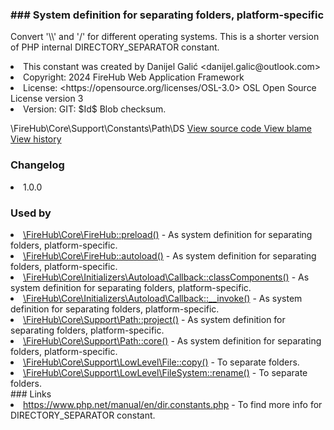 <title># DS</title>

<code-block lang="php">
<![CDATA[constant string DS = \DIRECTORY_SEPARATOR]]>
</code-block>













### ### System definition for separating folders, platform-specific

<p><format style="italic">Convert '\\' and '/' for different operating systems.
This is a shorter version of PHP internal
DIRECTORY_SEPARATOR constant.</format></p>

<deflist>
    <def title="Constant basic info:">
        <list><li>This constant was created by Danijel Galić &lt;danijel.galic@outlook.com&gt;</li><li>Copyright: 2024 FireHub Web Application Framework</li><li>License: &lt;https://opensource.org/licenses/OSL-3.0&gt; OSL Open Source License version 3</li><li>Version: GIT: $Id$ Blob checksum.</li></list>
    </def>
</deflist>

<deflist><def title="Fully Qualified Constant Name:">
        \FireHub\Core\Support\Constants\Path\DS
    </def><def title="Source code:">
        <a href="https://github.com/The-FireHub-Project/Core/blob/develop-pre-alpha-m1/src/support/constants/path.php#L48">
            View source code
        </a>
    </def>
    <def title="Blame:">
        <a href="https://github.com/The-FireHub-Project/Core/blame/develop-pre-alpha-m1/src/support/constants/path.php">
            View blame
        </a>
    </def>
    <def title="History:">
        <a href="https://github.com/The-FireHub-Project/Core/commits/develop-pre-alpha-m1/src/support/constants/path.php">
            View history
        </a>
    </def></deflist>
### Changelog
<deflist>
    <def title="Version history:">
        <list><li>1.0.0</li></list>
    </def>
</deflist>


### Used by
<deflist>
    <def title="This constant is used by:">
        <list><li><a href="FireHub.md#preload()">\FireHub\Core\FireHub::preload()</a>  - <format style="italic">As system definition for separating folders, platform-specific.</format></li><li><a href="FireHub.md#autoload()">\FireHub\Core\FireHub::autoload()</a>  - <format style="italic">As system definition for separating folders, platform-specific.</format></li><li><a href="Callback.md#classcomponents()">\FireHub\Core\Initializers\Autoload\Callback::classComponents()</a>  - <format style="italic">As system definition for separating folders, platform-specific.</format></li><li><a href="Callback.md#__invoke()">\FireHub\Core\Initializers\Autoload\Callback::__invoke()</a>  - <format style="italic">As system definition for separating folders, platform-specific.</format></li><li><a href="Path.md#project()">\FireHub\Core\Support\Path::project()</a>  - <format style="italic">As system definition for separating folders, platform-specific.</format></li><li><a href="Path.md#core()">\FireHub\Core\Support\Path::core()</a>  - <format style="italic">As system definition for separating folders, platform-specific.</format></li><li><a href="File.md#copy()">\FireHub\Core\Support\LowLevel\File::copy()</a>  - <format style="italic">To separate folders.</format></li><li><a href="FileSystem.md#rename()">\FireHub\Core\Support\LowLevel\FileSystem::rename()</a>  - <format style="italic">To separate folders.</format></li></list>
    </def>
</deflist>
### Links
<deflist>
    <def title="Useful links:">
        <list><li><a href="https://www.php.net/manual/en/dir.constants.php">https://www.php.net/manual/en/dir.constants.php</a> - <format style="italic">To find more info for DIRECTORY_SEPARATOR constant.</format></li></list>
    </def>
</deflist>